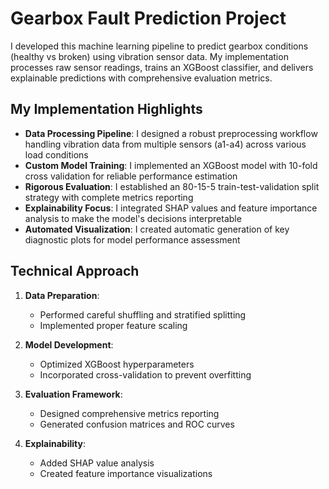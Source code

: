 # Gearbox Fault Prediction Project

I developed this machine learning pipeline to predict gearbox conditions (healthy vs broken) using vibration sensor data. My implementation processes raw sensor readings, trains an XGBoost classifier, and delivers explainable predictions with comprehensive evaluation metrics.

## My Implementation Highlights
- **Data Processing Pipeline**: I designed a robust preprocessing workflow handling vibration data from multiple sensors (a1-a4) across various load conditions
- **Custom Model Training**: I implemented an XGBoost model with 10-fold cross validation for reliable performance estimation
- **Rigorous Evaluation**: I established an 80-15-5 train-test-validation split strategy with complete metrics reporting
- **Explainability Focus**: I integrated SHAP values and feature importance analysis to make the model's decisions interpretable
- **Automated Visualization**: I created automatic generation of key diagnostic plots for model performance assessment

## Technical Approach
1. **Data Preparation**:
   - Performed careful shuffling and stratified splitting
   - Implemented proper feature scaling

2. **Model Development**:
   - Optimized XGBoost hyperparameters
   - Incorporated cross-validation to prevent overfitting

3. **Evaluation Framework**:
   - Designed comprehensive metrics reporting
   - Generated confusion matrices and ROC curves

4. **Explainability**:
   - Added SHAP value analysis
   - Created feature importance visualizations

